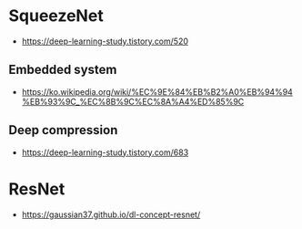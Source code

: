 # SqueezeNet
- https://deep-learning-study.tistory.com/520
## Embedded system
- https://ko.wikipedia.org/wiki/%EC%9E%84%EB%B2%A0%EB%94%94%EB%93%9C_%EC%8B%9C%EC%8A%A4%ED%85%9C
## Deep compression
- https://deep-learning-study.tistory.com/683

# ResNet
- https://gaussian37.github.io/dl-concept-resnet/
